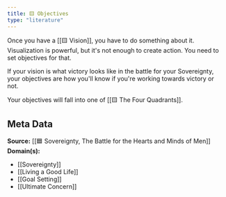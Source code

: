 ```yaml
---
title: 🟨 Objectives
type: "literature"
---
```


Once you have a [[🟨 Vision]], you have to do something about it. Visualization is powerful, but it's not enough to create action. You need to set objectives for that.

If your vision is what victory looks like in the battle for your Sovereignty, your objectives are how you'll know if you're working towards victory or not.

Your objectives will fall into one of [[🟨 The Four Quadrants]].

## Meta Data

**Source:** [[🟦 Sovereignty, The Battle for the Hearts and Minds of Men]]
**Domain(s):**
- [[Sovereignty]]
- [[Living a Good Life]]
- [[Goal Setting]]
- [[Ultimate Concern]]
